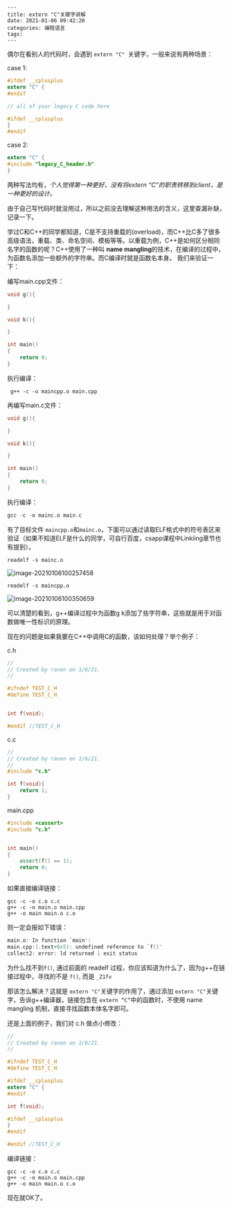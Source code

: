 ```
---
title: extern "C"关键字讲解
date: 2021-01-06 09:42:20
categories: 编程语言
tags:
---
```

偶尔在看别人的代码时，会遇到 `extern "C" `关键字，一般来说有两种场景：

case 1:

```c
#ifdef __cplusplus
extern "C" {
#endif

// all of your legacy C code here

#ifdef __cplusplus
}
#endif
```

case 2:

```c
extern "C" {
#include "legacy_C_header.h"
}
```

两种写法均有，*个人觉得第一种更好，没有将extern “C”的职责转移到client，是一种更好的设计。*

由于自己写代码时就没用过，所以之前没去理解这种用法的含义，这里查漏补缺，记录一下。

<!--more-->

学过C和C++的同学都知道，C是不支持重载的(overload)，而C++比C多了很多高级语法，重载、类、命名空间、模板等等。以重载为例，C++是如何区分相同名字的函数的呢？C++使用了一种叫 **name mangling**的技术，在编译的过程中，为函数名添加一些额外的字符串。而C编译时就是函数名本身。 我们来验证一下：

编写main.cpp文件：

```c++
void g(){

}

void k(){

}

int main()
{
    return 0;
}
```

执行编译：

```shell
 g++ -c -o maincpp.o main.cpp
```

再编写main.c文件：

```c
void g(){

}

void k(){

}

int main()
{
    return 0;
}
```

执行编译：

```c
gcc -c -o mainc.o main.c
```

有了目标文件 `maincpp.o`和`mainc.o`，下面可以通过读取ELF格式中的符号表区来验证（如果不知道ELF是什么的同学，可自行百度，csapp课程中Linkiing章节也有提到）。

```shell
readelf -s mainc.o
```

![image-20210106100257458](https://ravenxrz-blog.oss-cn-chengdu.aliyuncs.com/img/github_img/image-20210106100257458.png)

```shell
readelf -s maincpp.o
```

![image-20210106100350659](https://ravenxrz-blog.oss-cn-chengdu.aliyuncs.com/img/github_img/image-20210106100350659.png)

可以清楚的看到，g++编译过程中为函数g k添加了些字符串，这些就是用于对函数做唯一性标识的原理。

现在的问题是如果我要在C++中调用C的函数，该如何处理？举个例子：

c.h

```c
//
// Created by raven on 1/6/21.
//

#ifndef TEST_C_H
#define TEST_C_H


int f(void);

#endif //TEST_C_H

```

c.c

```c
//
// Created by raven on 1/6/21.
//
#include "c.h"

int f(void){
    return 1;
}

```

main.cpp

```c++
#include <cassert>
#include "c.h"


int main()
{
    assert(f() == 1);
    return 0;
}
```

如果直接编译链接：

```shell
gcc -c -o c.o c.c
g++ -c -o main.o main.cpp
g++ -o main main.o c.o
```

则一定会报如下错误：

```c++
main.o: In function `main':
main.cpp:(.text+0x5): undefined reference to `f()'
collect2: error: ld returned 1 exit status
```

为什么找不到`f()`, 通过前面的 readelf 过程，你应该知道为什么了，因为g++在链接过程中，寻找的不是 `f()`, 而是 `_Z1fv`

那该怎么解决？这就是 `extern "C"`关键字的作用了，通过添加 `extern "C"`关键字，告诉g++编译器，链接包含在 `extern “C”`中的函数时，不使用 name mangling 机制，直接寻找函数本体名字即可。

还是上面的例子，我们对 c.h 做点小修改：

```c
//
// Created by raven on 1/6/21.
//

#ifndef TEST_C_H
#define TEST_C_H

#ifdef __cplusplus
extern "C" {
#endif

int f(void);

#ifdef __cplusplus
}
#endif

#endif //TEST_C_H

```

编译链接：

```shell
gcc -c -o c.o c.c
g++ -c -o main.o main.cpp
g++ -o main main.o c.o
```

现在就OK了。

